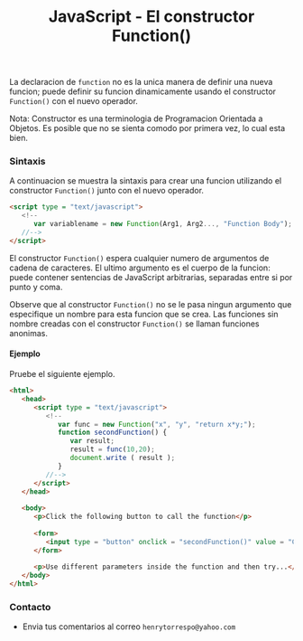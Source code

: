 ﻿---
title: JavaScript - El constructor Function()
description: crea funciones anonimas (sin nombre) para evitar el uso de variables globales
categories: Blog
comments: true
---

La declaracion de `function` no es la unica manera de definir una nueva funcion; puede definir su funcion dinamicamente usando el constructor `Function()` con el nuevo operador.

Nota: Constructor es una terminologia de Programacion Orientada a Objetos. Es posible que no se sienta comodo por primera vez, lo cual esta bien.

### Sintaxis

A continuacion se muestra la sintaxis para crear una funcion utilizando el constructor `Function()` junto con el nuevo operador.

```html
<script type = "text/javascript">
   <!--
      var variablename = new Function(Arg1, Arg2..., "Function Body");
   //-->
</script>
```

El constructor `Function()` espera cualquier numero de argumentos de cadena de caracteres. El ultimo argumento es el cuerpo de la funcion: puede contener sentencias de JavaScript arbitrarias, separadas entre si por punto y coma.

Observe que al constructor `Function()` no se le pasa ningun argumento que especifique un nombre para esta funcion que se crea. Las funciones sin nombre creadas con el constructor `Function()` se llaman funciones anonimas.

#### Ejemplo

Pruebe el siguiente ejemplo.

```html
<html>
   <head>
      <script type = "text/javascript">
         <!--
            var func = new Function("x", "y", "return x*y;");
            function secondFunction() {
               var result;
               result = func(10,20);
               document.write ( result );
            }
         //-->
      </script>
   </head>
   
   <body>
      <p>Click the following button to call the function</p>
      
      <form>
         <input type = "button" onclick = "secondFunction()" value = "Call Function">
      </form>
      
      <p>Use different parameters inside the function and then try...</p>
   </body>
</html>
```

### Contacto

- Envia tus comentarios al correo `henrytorrespo@yahoo.com`
